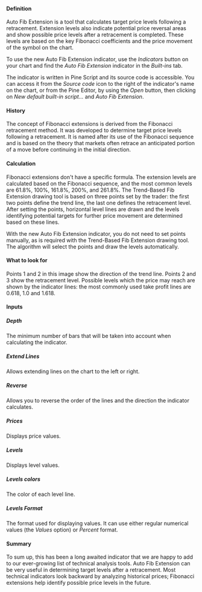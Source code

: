 #### Definition

Auto Fib Extension is a tool that calculates target price levels following a retracement. Extension levels also indicate potential price reversal areas and show possible price levels after a retracement is completed. These levels are based on the key Fibonacci coefficients and the price movement of the symbol on the chart.

To use the new Auto Fib Extension indicator, use the *Indicators* button on your chart and find the *Auto Fib Extension* indicator in the *Built-ins* tab.

The indicator is written in Pine Script and its source code is accessible. You can access it from the *Source code* icon to the right of the indicator's name on the chart, or from the Pine Editor, by using the *Open* button, then clicking on *New default built-in script…* and *Auto Fib Extension*.

#### History

The concept of Fibonacci extensions is derived from the Fibonacci retracement method. It was developed to determine target price levels following a retracement. It is named after its use of the Fibonacci sequence and is based on the theory that markets often retrace an anticipated portion of a move before continuing in the initial direction.

#### Calculation

Fibonacci extensions don't have a specific formula. The extension levels are calculated based on the Fibonacci sequence, and the most common levels are 61.8%, 100%, 161.8%, 200%, and 261.8%. The Trend-Based Fib Extension drawing tool is based on three points set by the trader: the first two points define the trend line, the last one defines the retracement level. After setting the points, horizontal level lines are drawn and the levels identifying potential targets for further price movement are determined based on these lines.

With the new Auto Fib Extension indicator, you do not need to set points manually, as is required with the Trend-Based Fib Extension drawing tool. The algorithm will select the points and draw the levels automatically.

#### What to look for

Points 1 and 2 in this image show the direction of the trend line. Points 2 and 3 show the retracement level. Possible levels which the price may reach are shown by the indicator lines: the most commonly used take profit lines are 0.618, 1.0 and 1.618.

#### Inputs

##### Depth

The minimum number of bars that will be taken into account when calculating the indicator.

##### Extend Lines

Allows extending lines on the chart to the left or right.

##### Reverse

Allows you to reverse the order of the lines and the direction the indicator calculates.

##### Prices

Displays price values.

##### Levels

Displays level values.

##### Levels colors

The color of each level line.

##### Levels Format

The format used for displaying values. It can use either regular numerical values (the *Values* option) or *Percent* format.

#### Summary

To sum up, this has been a long awaited indicator that we are happy to add to our ever-growing list of technical analysis tools. Auto Fib Extension can be very useful in determining target levels after a retracement. Most technical indicators look backward by analyzing historical prices; Fibonacci extensions help identify possible price levels in the future.